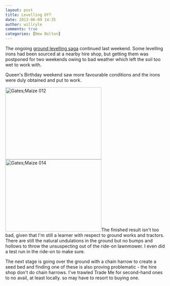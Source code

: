 ```yaml
---
layout: post
title: Levelling Off
date: 2013-06-09 14:35
author: willryle
comments: true
categories: [New Bolton]
---
```

The ongoing <a title="Raking It Off" href="http://willryle.wordpress.com/2013/05/11/1635/">ground levelling saga</a> continued last weekend. Some levelling irons had been sourced at a nearby hire shop, but getting them was postponed for two weekends owing to bad weather which left the soil too wet to work with.

Queen's Birthday weekend saw more favourable conditions and the irons were duly obtained and put to work.

<!--more-->

<a href="http://willryle.files.wordpress.com/2013/06/gatesmaize-012.jpg" target="_blank"><img class="alignleft size-medium wp-image-1648" alt="Gates;Maize 012" src="http://willryle.files.wordpress.com/2013/06/gatesmaize-012.jpg?w=300" width="300" height="225" /></a><a href="http://willryle.files.wordpress.com/2013/06/gatesmaize-014.jpg" target="_blank"><img class="alignleft size-medium wp-image-1650" alt="Gates;Maize 014" src="http://willryle.files.wordpress.com/2013/06/gatesmaize-014.jpg?w=300" width="300" height="225" /></a>The finished result isn't too bad, given that I'm still a learner with respect to ground works and tractors. There are still the natural undulations in the ground but no bumps and hollows to throw the unsuspecting out of the ride-on lawnmower. I even did a test run in the ride-on to make sure.

The next stage is going over the ground with a chain harrow to create a seed bed and finding one of these is also proving problematic - the hire shop don't do chain harrows. I've trawled Trade Me for second-hand ones to no avail, at least locally. so may have to resort to buying one.

&nbsp;
